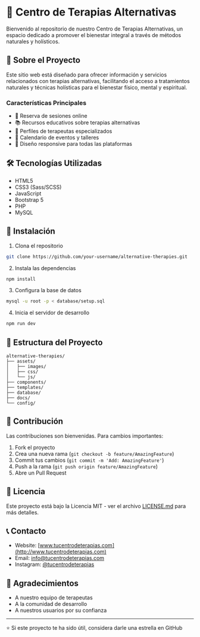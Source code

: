 # 🌿 Centro de Terapias Alternativas

Bienvenido al repositorio de nuestro Centro de Terapias Alternativas, un espacio dedicado a promover el bienestar integral a través de métodos naturales y holísticos.

## 🎯 Sobre el Proyecto

Este sitio web está diseñado para ofrecer información y servicios relacionados con terapias alternativas, facilitando el acceso a tratamientos naturales y técnicas holísticas para el bienestar físico, mental y espiritual.

### Características Principales

- 💆 Reserva de sesiones online
- 📚 Recursos educativos sobre terapias alternativas
- 👥 Perfiles de terapeutas especializados
- 📅 Calendario de eventos y talleres
- 📱 Diseño responsive para todas las plataformas

## 🛠️ Tecnologías Utilizadas

- HTML5
- CSS3 (Sass/SCSS)
- JavaScript
- Bootstrap 5
- PHP
- MySQL

## 🚀 Instalación

1. Clona el repositorio
```bash
git clone https://github.com/your-username/alternative-therapies.git
```

2. Instala las dependencias
```bash
npm install
```

3. Configura la base de datos
```bash
mysql -u root -p < database/setup.sql
```

4. Inicia el servidor de desarrollo
```bash
npm run dev
```

## 📂 Estructura del Proyecto

```
alternative-therapies/
├── assets/
│   ├── images/
│   ├── css/
│   └── js/
├── components/
├── templates/
├── database/
├── docs/
└── config/
```

## 🤝 Contribución

Las contribuciones son bienvenidas. Para cambios importantes:

1. Fork el proyecto
2. Crea una nueva rama (`git checkout -b feature/AmazingFeature`)
3. Commit tus cambios (`git commit -m 'Add: AmazingFeature'`)
4. Push a la rama (`git push origin feature/AmazingFeature`)
5. Abre un Pull Request

## 📜 Licencia

Este proyecto está bajo la Licencia MIT - ver el archivo [LICENSE.md](LICENSE.md) para más detalles.

## 📞 Contacto

- Website: [www.tucentrodeterapias.com](http://www.tucentrodeterapias.com)
- Email: info@tucentrodeterapias.com
- Instagram: [@tucentrodeterapias](https://instagram.com/tucentrodeterapias)

## 🙏 Agradecimientos

- A nuestro equipo de terapeutas
- A la comunidad de desarrollo
- A nuestros usuarios por su confianza

---
⭐️ Si este proyecto te ha sido útil, considera darle una estrella en GitHub
